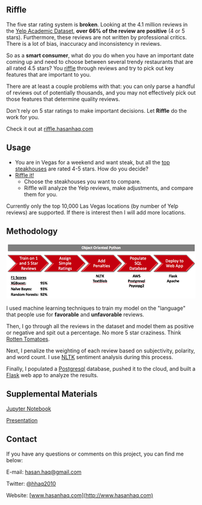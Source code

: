 ## Riffle
The five star rating system is **broken**. Looking at the 4.1 million reviews in the
[Yelp Academic Dataset](https://www.yelp.com/dataset_challenge),
**over 66% of the review are positive** (4 or 5 stars). Furthermore,
these reviews are not written by professional critics. There is a lot of bias,
inaccuracy and inconsistency in reviews.

So as a **smart consumer**, what do you do when you have an important date coming
up and need to choose between several trendy restaurants that are all rated 4.5 stars?
You [riffle](https://www.google.com/search?hl=en&q=riffle+definition) through reviews and try to pick out key features that are important
to you.

There are at least a couple problems with that: you can only parse
a handful of reviews out of potentially thousands, and you may not effectively
pick out those features that determine quality reviews.

Don't rely on 5 star ratings to make important decisions. Let **Riffle** do
the work for you.

Check it out at [riffle.hasanhaq.com](http://riffle.hasanhaq.com)

## Usage
* You are in Vegas for a weekend and want steak, but all the [top steakhouses](https://www.yelp.com/search?find_desc=Best+Steakhouse&find_loc=Las+Vegas%2C+NV) are rated 4-5 stars. How do you decide?
* [Riffle it!](http://riffle.hasanhaq.com)
  * Choose the steakhouses you want to compare.
  * Riffle will analyze the Yelp reviews, make adjustments, and compare them for you.

Currently only the top 10,000 Las Vegas locations (by number of Yelp reviews) are supported. If there is interest then I will add more locations.

## Methodology
!['Riffle Methodology'](ppt/riffle_method.png)

I used machine learning techniques to train my model on the "language"
that people use for **favorable** and **unfavorable** reviews.

Then, I go through all the reviews in the dataset and model them as positive
or negative and spit out a percentage. No more 5 star craziness. Think
[Rotten Tomatoes](http://www.rottentomatoes.com).

Next, I penalize the weighting of each review based on subjectivity,
polarity, and word count. I use [NLTK](http://www.nltk.org/) sentiment analysis during this
process.

Finally, I populated a [Postgresql](https://www.postgresql.org/) database, pushed it to the cloud, and built a
[Flask](http://flask.pocoo.org/) web app to analyze the results.

## Supplemental Materials
[Jupyter Notebook](riffle.ipynb)

[Presentation](ppt/riffle.pdf)

## Contact
If you have any questions or comments on this project, you can find me below:

E-mail: [hasan.haq@gmail.com](mailto:hasan.haq@gmail.com)

Twitter: [@hhaq2010](http://www.twitter.com/hhaq2010)

Website: [www.hasanhaq.com](http://www.hasanhaq.com)

